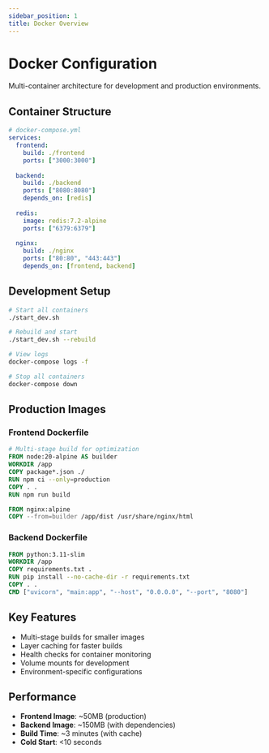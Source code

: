 ```yaml
---
sidebar_position: 1
title: Docker Overview
---
```


# Docker Configuration

Multi-container architecture for development and production environments.

## Container Structure

```yaml
# docker-compose.yml
services:
  frontend:
    build: ./frontend
    ports: ["3000:3000"]
    
  backend:
    build: ./backend
    ports: ["8080:8080"]
    depends_on: [redis]
    
  redis:
    image: redis:7.2-alpine
    ports: ["6379:6379"]
    
  nginx:
    build: ./nginx
    ports: ["80:80", "443:443"]
    depends_on: [frontend, backend]
```

## Development Setup

```bash
# Start all containers
./start_dev.sh

# Rebuild and start
./start_dev.sh --rebuild

# View logs
docker-compose logs -f

# Stop all containers
docker-compose down
```

## Production Images

### Frontend Dockerfile
```dockerfile
# Multi-stage build for optimization
FROM node:20-alpine AS builder
WORKDIR /app
COPY package*.json ./
RUN npm ci --only=production
COPY . .
RUN npm run build

FROM nginx:alpine
COPY --from=builder /app/dist /usr/share/nginx/html
```

### Backend Dockerfile
```dockerfile
FROM python:3.11-slim
WORKDIR /app
COPY requirements.txt .
RUN pip install --no-cache-dir -r requirements.txt
COPY . .
CMD ["uvicorn", "main:app", "--host", "0.0.0.0", "--port", "8080"]
```

## Key Features

- Multi-stage builds for smaller images
- Layer caching for faster builds
- Health checks for container monitoring
- Volume mounts for development
- Environment-specific configurations

## Performance

- **Frontend Image**: ~50MB (production)
- **Backend Image**: ~150MB (with dependencies)
- **Build Time**: ~3 minutes (with cache)
- **Cold Start**: <10 seconds